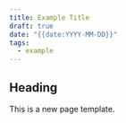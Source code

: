 ```yaml
---
title: Example Title
draft: true
date: "{{date:YYYY-MM-DD}}"
tags:
  - example
---
```


## Heading

This is a new page template.

